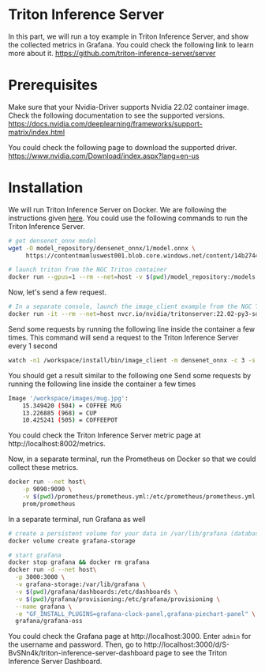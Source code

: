 # Triton Inference Server

In this part, we will run a toy example in Triton Inference Server, and show the collected metrics in Grafana. You could 
check the following link to learn more about it.
https://github.com/triton-inference-server/server

# Prerequisites

Make sure that your Nvidia-Driver supports Nvidia 22.02 container image. Check the following documentation to see the supported versions.
https://docs.nvidia.com/deeplearning/frameworks/support-matrix/index.html

You could check the following page to download the supported driver.
https://www.nvidia.com/Download/index.aspx?lang=en-us

# Installation

We will run Triton Inference Server on Docker. We are following the instructions given [here](https://github.com/triton-inference-server/server#serve-a-model-in-3-easy-steps).
You could use the following commands to run the Triton Inference Server.

```bash
# get densenet_onnx model
wget -O model_repository/densenet_onnx/1/model.onnx \
     https://contentmamluswest001.blob.core.windows.net/content/14b2744cf8d6418c87ffddc3f3127242/9502630827244d60a1214f250e3bbca7/08aed7327d694b8dbaee2c97b8d0fcba/densenet121-1.2.onnx

# launch triton from the NGC Triton container
docker run --gpus=1 --rm --net=host -v $(pwd)/model_repository:/models nvcr.io/nvidia/tritonserver:22.02-py3 tritonserver --model-repository=/models
```

Now, let's send a few request.
```bash
# In a separate console, launch the image_client example from the NGC Triton SDK container
docker run -it --rm --net=host nvcr.io/nvidia/tritonserver:22.02-py3-sdk
```

Send some requests by running the following line inside the container a few times. This command will send a request
to the Triton Inference Server every 1 second
```bash
watch -n1 /workspace/install/bin/image_client -m densenet_onnx -c 3 -s INCEPTION /workspace/images/mug.jpg
```

You should get a result similar to the following one
Send some requests by running the following line inside the container a few times
```bash
Image '/workspace/images/mug.jpg':
    15.349420 (504) = COFFEE MUG
    13.226885 (968) = CUP
    10.425241 (505) = COFFEEPOT
```

You could check the Triton Inference Server metric page at http://localhost:8002/metrics.

Now, in a separate terminal, run the Prometheus on Docker so that we could collect these metrics.

```bash
docker run --net host\
    -p 9090:9090 \
    -v $(pwd)/prometheus/prometheus.yml:/etc/prometheus/prometheus.yml \
    prom/prometheus
```

In a separate terminal, run Grafana as well
```bash
# create a persistent volume for your data in /var/lib/grafana (database and plugins)
docker volume create grafana-storage

# start grafana
docker stop grafana && docker rm grafana
docker run -d --net host\
  -p 3000:3000 \
  -v grafana-storage:/var/lib/grafana \
  -v $(pwd)/grafana/dashboards:/etc/dashboards \
  -v $(pwd)/grafana/provisioning:/etc/grafana/provisioning \
  --name grafana \
  -e "GF_INSTALL_PLUGINS=grafana-clock-panel,grafana-piechart-panel" \
  grafana/grafana-oss
```

You could check the Grafana page at http://localhost:3000. Enter `admin` for the username and password. Then, 
go to http://localhost:3000/d/S-BvSNn4k/triton-inference-server-dashboard page to see the Triton Inference Server Dashboard.
